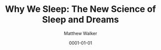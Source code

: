 ---
title: "Why We Sleep: The New Science of Sleep and Dreams"
author: "Matthew Walker"
date: "0001-01-01"
draft: false
---